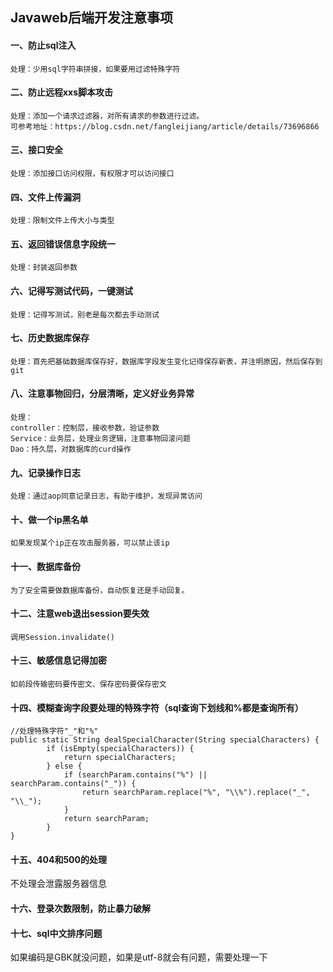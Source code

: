 ## Javaweb后端开发注意事项
#### 一、防止sql注入
    处理：少用sql字符串拼接，如果要用过滤特殊字符

#### 二、防止远程xxs脚本攻击
    处理：添加一个请求过滤器，对所有请求的参数进行过滤。
    可参考地址：https://blog.csdn.net/fangleijiang/article/details/73696866

#### 三、接口安全
    处理：添加接口访问权限，有权限才可以访问接口

#### 四、文件上传漏洞
    处理：限制文件上传大小与类型

#### 五、返回错误信息字段统一
    处理：封装返回参数

#### 六、记得写测试代码，一键测试
    处理：记得写测试，别老是每次都去手动测试

#### 七、历史数据库保存
    处理：首先把基础数据库保存好，数据库字段发生变化记得保存新表，并注明原因，然后保存到git

#### 八、注意事物回归，分层清晰，定义好业务异常
    处理：
    controller：控制层，接收参数，验证参数
    Service：业务层，处理业务逻辑，注意事物回滚问题
    Dao：持久层，对数据库的curd操作

#### 九、记录操作日志
    处理：通过aop同意记录日志，有助于维护，发现异常访问

#### 十、做一个ip黑名单
    如果发现某个ip正在攻击服务器，可以禁止该ip

#### 十一、数据库备份
    为了安全需要做数据库备份，自动恢复还是手动回复。

#### 十二、注意web退出session要失效
    调用Session.invalidate()

#### 十三、敏感信息记得加密
    如前段传输密码要传密文、保存密码要保存密文

#### 十四、模糊查询字段要处理的特殊字符（sql查询下划线和%都是查询所有）

    //处理特殊字符"_"和"%"
    public static String dealSpecialCharacter(String specialCharacters) {
            if (isEmpty(specialCharacters)) {
                return specialCharacters;
            } else {
                if (searchParam.contains("%") || searchParam.contains("_")) {
                    return searchParam.replace("%", "\\%").replace("_", "\\_");
                }
                return searchParam;
            }
    }
    
#### 十五、404和500的处理
不处理会泄露服务器信息

#### 十六、登录次数限制，防止暴力破解

#### 十七、sql中文排序问题
如果编码是GBK就没问题，如果是utf-8就会有问题，需要处理一下



